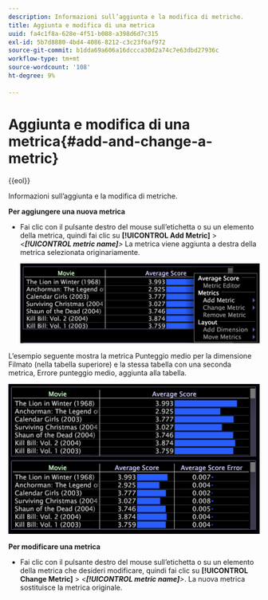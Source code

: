 ```yaml
---
description: Informazioni sull’aggiunta e la modifica di metriche.
title: Aggiunta e modifica di una metrica
uuid: fa4c1f8a-628e-4f51-b088-a398d6d7c315
exl-id: 5b7d8880-4bd4-4086-8212-c3c23f6af972
source-git-commit: b1dda69a606a16dccca30d2a74c7e63dbd27936c
workflow-type: tm+mt
source-wordcount: '108'
ht-degree: 9%

---
```


# Aggiunta e modifica di una metrica{#add-and-change-a-metric}

{{eol}}

Informazioni sull’aggiunta e la modifica di metriche.

**Per aggiungere una nuova metrica**

* Fai clic con il pulsante destro del mouse sull’etichetta o su un elemento della metrica, quindi fai clic su **[!UICONTROL Add Metric]** > *&lt;**[!UICONTROL metric name]**>* La metrica viene aggiunta a destra della metrica selezionata originariamente.

   ![](assets/mnu_Table_AddMetric.png)

L’esempio seguente mostra la metrica Punteggio medio per la dimensione Filmato (nella tabella superiore) e la stessa tabella con una seconda metrica, Errore punteggio medio, aggiunta alla tabella.

![](assets/vis_Table_AddMetric.png)

**Per modificare una metrica**

* Fai clic con il pulsante destro del mouse sull’etichetta o su un elemento della metrica che desideri modificare, quindi fai clic su **[!UICONTROL Change Metric]** > *&lt;**[!UICONTROL metric name]**>*. La nuova metrica sostituisce la metrica originale.
